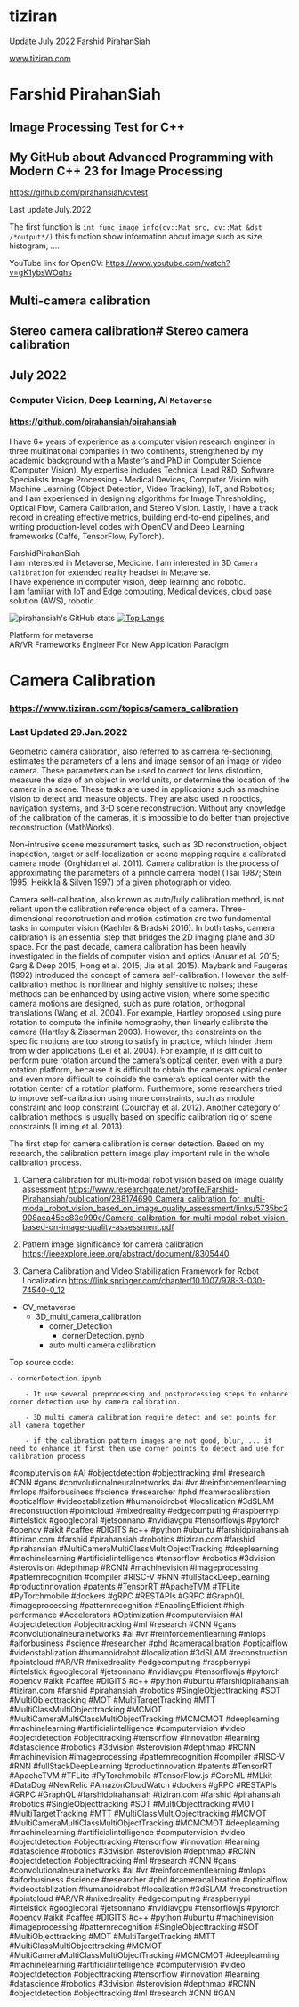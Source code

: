 # tiziran
Update July 2022
Farshid PirahanSiah 

www.tiziran.com



# Farshid PirahanSiah

## Image Processing Test for C++
## My GitHub about Advanced Programming with Modern C++ 23 for Image Processing 

https://github.com/pirahansiah/cvtest  

Last update July.2022

The first function is ```int func_image_info(cv::Mat src, cv::Mat &dst /*output*/)``` this function show information about image such as size, histogram, ....

YouTube link for OpenCV:
    https://www.youtube.com/watch?v=gK1ybsWOqhs 






## Multi-camera calibration
## Stereo camera calibration# Stereo camera calibration
## July 2022
### Computer Vision, Deep Learning, AI `Metaverse`
#### https://github.com/pirahansiah/pirahansiah

I have 6+ years of experience as a computer vision research engineer in three multinational companies in two continents, strengthened by my academic background with a Master’s and PhD in Computer Science (Computer Vision). My expertise includes Technical Lead R&D, Software Specialists Image Processing - Medical Devices, Computer Vision with Machine Learning (Object Detection, Video Tracking), IoT, and Robotics; and I am experienced in designing algorithms for Image Thresholding, Optical Flow, Camera Calibration, and Stereo Vision. Lastly, I have a track record in creating effective metrics, building end-to-end pipelines, and writing production-level codes with OpenCV and Deep Learning frameworks (Caffe, TensorFlow, PyTorch).   

FarshidPirahanSiah    
I am interested in Metaverse, Medicine. I am interested in 3D `Camera Calibration` for extended reality headset in Metaverse.    
I have experience in computer vision, deep learning and robotic.   
I am familiar with IoT and Edge computing, Medical devices, cloud base solution (AWS), robotic.   


![pirahansiah's GitHub stats](https://github-readme-stats.vercel.app/api?username=pirahansiah&include_all_commits=true&count_private=true&show_icons=true&theme=radical&hide=contribs)
[![Top Langs](https://github-readme-stats.vercel.app/api/top-langs/?username=pirahansiah&layout=compact)](https://github.com/anuraghazra/github-readme-stats)

Platform for metaverse   
AR/VR Frameworks Engineer For New Application Paradigm

# Camera Calibration 
### https://www.tiziran.com/topics/camera_calibration
### Last Updated 29.Jan.2022
Geometric camera calibration, also referred to as camera re-sectioning, estimates the parameters of a lens and image sensor of an image or video camera. These parameters can be used to correct for lens distortion, measure the size of an object in world units, or determine the location of the camera in a scene. These tasks are used in applications such as machine vision to detect and measure objects. They are also used in robotics, navigation systems, and 3-D scene reconstruction. Without any knowledge of the calibration of the cameras, it is impossible to do better than projective reconstruction (MathWorks).

Non-intrusive scene measurement tasks, such as 3D reconstruction, object inspection, target or self-localization or scene mapping require a calibrated camera model (Orghidan et al. 2011). Camera calibration is the process of approximating the parameters of a pinhole camera model (Tsai 1987; Stein 1995; Heikkila & Silven 1997) of a given photograph or video. 

Camera self-calibration, also known as auto/fully calibration method, is not reliant upon the calibration reference object of a camera. Three-dimensional reconstruction and motion estimation are two fundamental tasks in computer vision (Kaehler & Bradski 2016). In both tasks, camera calibration is an essential step that bridges the 2D imaging plane and 3D space. For the past decade, camera calibration has been heavily investigated in the fields of computer vision and optics (Anuar et al. 2015; Garg & Deep 2015; Hong et al. 2015; Jia et al. 2015). Maybank and Faugeras (1992) introduced the concept of camera self-calibration. However, the self-calibration method is nonlinear and highly sensitive to noises; these methods can be enhanced by using active vision, where some specific camera motions are designed, such as pure rotation, orthogonal translations (Wang et al. 2004). For example, Hartley proposed using pure rotation to compute the infinite homography, then linearly calibrate the camera (Hartley & Zisserman 2003). However, the constraints on the specific motions are too strong to satisfy in practice, which hinder them from wider applications (Lei et al. 2004). For example, it is difficult to perform pure rotation around the camera’s optical center, even with a pure rotation platform, because it is difficult to obtain the camera’s optical center and even more difficult to coincide the camera’s optical center with the rotation center of a rotation platform. Furthermore, some researchers tried to improve self-calibration using more constraints, such as module constraint and loop constraint (Courchay et al. 2012). Another category of calibration methods is usually based on specific calibration rig or scene constraints (Liming et al. 2013). 

The first step for camera calibration is corner detection. Based on my research, the calibration pattern image play important rule in the whole calibration process.

1. Camera calibration for multi-modal robot vision based on image quality assessment
https://www.researchgate.net/profile/Farshid-Pirahansiah/publication/288174690_Camera_calibration_for_multi-modal_robot_vision_based_on_image_quality_assessment/links/5735bc2908aea45ee83c999e/Camera-calibration-for-multi-modal-robot-vision-based-on-image-quality-assessment.pdf 

2. Pattern image significance for camera calibration
https://ieeexplore.ieee.org/abstract/document/8305440 

3. Camera Calibration and Video Stabilization Framework for Robot Localization
https://link.springer.com/chapter/10.1007/978-3-030-74540-0_12 

- CV_metaverse
    - 3D_multi_camera_calibration
        - corner_Detection 
            - cornerDetection.ipynb
        - auto multi camera calibration 



Top source code:

    - cornerDetection.ipynb
        
        - It use several preprocessing and postprocessing steps to enhance corner detection use by camera calibration.

        - 3D multi camera calibration require detect and set points for all camera together  

        - if the calibration pattern images are not good, blur, ... it need to enhance it first then use corner points to detect and use for calibration process


#computervision #AI #objectdetection #objecttracking #ml #research #CNN #gans #convolutionalneuralnetworks #ai #vr #reinforcementlearning #mlops #aiforbusiness #science #researcher #phd #cameracalibration #opticalflow #videostablization #humanoidrobot #localization #3dSLAM #reconstruction #pointcloud #mixedreality #edgecomputing #raspberrypi #intelstick #googlecoral #jetsonnano #nvidiavgpu #tensorflowjs #pytorch #opencv #aikit #caffee #DIGITS #c++ #python #ubuntu #farshidpirahansiah #tiziran.com #farshid #pirahansiah #robotics #tiziran.com #farshid #pirahansiah #MultiCameraMultiClassMultiObjectTracking #deeplearning #machinelearning #artificialintelligence #tensorflow #robotics #3dvision #sterovision #depthmap #RCNN #machinevision #imageprocessing #patternrecognition #compiler #RISC-V #RNN #fullStackDeepLearning #productinnovation #patents #TensorRT #ApacheTVM #TFLite #PyTorchmobile #dockers #gRPC #RESTAPIs #GRPC #GraphQL #imageprocessing #patternrecognition 
#EnablingEfficient #high-performance #Accelerators #Optimization #computervision #AI #objectdetection #objecttracking #ml #research #CNN #gans #convolutionalneuralnetworks #ai #vr #reinforcementlearning #mlops #aiforbusiness #science #researcher #phd #cameracalibration #opticalflow #videostablization #humanoidrobot #localization #3dSLAM #reconstruction #pointcloud #AR/VR #mixedreality #edgecomputing #raspberrypi #intelstick #googlecoral #jetsonnano #nvidiavgpu #tensorflowjs #pytorch #opencv #aikit #caffee #DIGITS #c++ #python #ubuntu #farshidpirahansiah #tiziran.com #farshid #pirahansiah #robotics #SingleObjecttracking #SOT #MultiObjecttracking #MOT #MultiTargetTracking #MTT #MultiClassMultiObjecttracking #MCMOT #MultiCameraMultiClassMultiObjectTracking #MCMCMOT #deeplearning #machinelearning #artificialintelligence #computervision #video #objectdetection #objecttracking #tensorflow #innovation #learning #datascience #robotics #3dvision #sterovision #depthmap #RCNN #machinevision #imageprocessing #patternrecognition #compiler #RISC-V #RNN #fullStackDeepLearning #productinnovation #patents #TensorRT #ApacheTVM #TFLite #PyTorchmobile #TensorFlow.js #CoreML #MLkit #DataDog #NewRelic #AmazonCloudWatch #dockers #gRPC #RESTAPIs #GRPC #GraphQL #farshidpirahansiah #tiziran.com #farshid #pirahansiah #robotics #SingleObjecttracking #SOT #MultiObjecttracking #MOT #MultiTargetTracking #MTT #MultiClassMultiObjecttracking #MCMOT #MultiCameraMultiClassMultiObjectTracking #MCMCMOT #deeplearning #machinelearning #artificialintelligence #computervision #video #objectdetection #objecttracking #tensorflow #innovation #learning #datascience #robotics #3dvision #sterovision #depthmap #RCNN #objectdetection #objecttracking #ml #research #CNN #gans #convolutionalneuralnetworks #ai #vr #reinforcementlearning #mlops #aiforbusiness #science #researcher #phd #cameracalibration #opticalflow #videostablization #humanoidrobot #localization #3dSLAM #reconstruction #pointcloud #AR/VR #mixedreality #edgecomputing #raspberrypi #intelstick #googlecoral #jetsonnano #nvidiavgpu #tensorflowjs #pytorch #opencv #aikit #caffee #DIGITS #c++ #python #ubuntu #machinevision #imageprocessing #patternrecognition #SingleObjecttracking #SOT #MultiObjecttracking #MOT #MultiTargetTracking #MTT #MultiClassMultiObjecttracking #MCMOT #MultiCameraMultiClassMultiObjectTracking #MCMCMOT #deeplearning #machinelearning #artificialintelligence #computervision #video #objectdetection #objecttracking #tensorflow #innovation #learning #datascience #robotics #3dvision #sterovision #depthmap #RCNN #objectdetection #objecttracking #ml #research #CNN #GAN 

